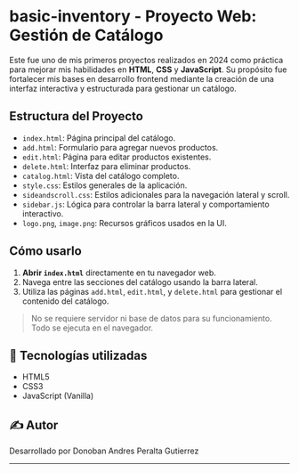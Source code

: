 # basic-inventory - Proyecto Web: Gestión de Catálogo

Este fue uno de mis primeros proyectos realizados en 2024 como práctica para mejorar mis habilidades en **HTML**, **CSS** y **JavaScript**. Su propósito fue fortalecer mis bases en desarrollo frontend mediante la creación de una interfaz interactiva y estructurada para gestionar un catálogo.

## Estructura del Proyecto

- `index.html`: Página principal del catálogo.
- `add.html`: Formulario para agregar nuevos productos.
- `edit.html`: Página para editar productos existentes.
- `delete.html`: Interfaz para eliminar productos.
- `catalog.html`: Vista del catálogo completo.
- `style.css`: Estilos generales de la aplicación.
- `sideandscroll.css`: Estilos adicionales para la navegación lateral y scroll.
- `sidebar.js`: Lógica para controlar la barra lateral y comportamiento interactivo.
- `logo.png`, `image.png`: Recursos gráficos usados en la UI.

## Cómo usarlo

1. **Abrir `index.html`** directamente en tu navegador web.
2. Navega entre las secciones del catálogo usando la barra lateral.
3. Utiliza las páginas `add.html`, `edit.html`, y `delete.html` para gestionar el contenido del catálogo.

> No se requiere servidor ni base de datos para su funcionamiento. Todo se ejecuta en el navegador.

## 📂 Tecnologías utilizadas

- HTML5
- CSS3
- JavaScript (Vanilla)

## ✍️ Autor

Desarrollado por Donoban Andres Peralta Gutierrez 

---

